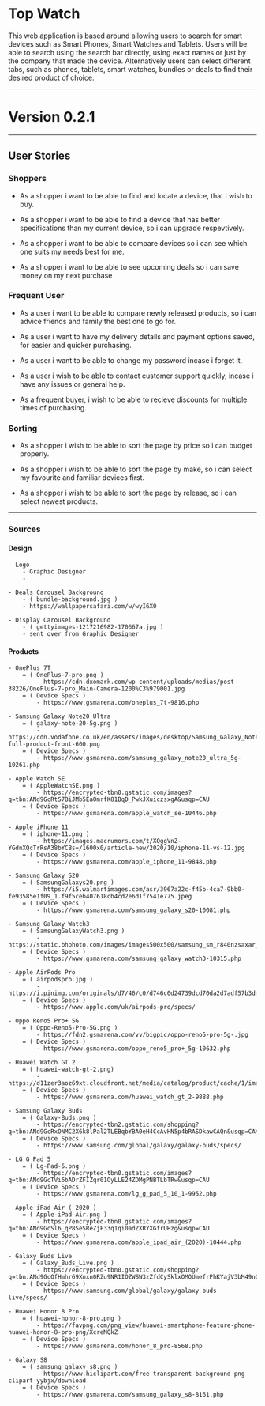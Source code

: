 # Top Watch 

This web application is based around allowing users to search for smart devices such as Smart Phones, 
Smart Watches and Tablets. Users will be able to search using the search bar directly, using exact names
or just by the company that made the device. Alternatively users can select different tabs, such as phones,
tablets, smart watches, bundles or deals to find their desired product of choice.

---

# Version 0.2.1

---

## User Stories 


### Shoppers 

* As a shopper i want to be able to find and locate a device, that i wish to buy.

* As a shopper i want to be able to find a device that has better specifications than my current device, so i can upgrade respevtively.

* As a shopper i want to be able to compare devices so i can see which one suits my needs best for me.

* As a shopper i want to be able to see upcoming deals so i can save money on my next purchase


### Frequent User 

* As a user i want to be able to compare newly released products, so i can advice friends and family the best one to go for.

* As a user i want to have my delivery details and payment options saved, for easier and quicker purchasing.

* As a user i want to be able to change my password incase i forget it.

* As a user i wish to be able to contact customer support quickly, incase i have any issues or general help.

* As a frequent buyer, i wish to be able to recieve discounts for multiple times of purchasing.


### Sorting 

* As a shopper i wish to be able to sort the page by price so i can budget properly.

* As a shopper i wish to be able to sort the page by make, so i can select my favourite and familiar devices first.

* As a shopper i wish to be able to sort the page by release, so i can select newest products. 

---

### Sources

#### Design

    - Logo  
        - Graphic Designer
        - 

    - Deals Carousel Background 
        - ( bundle-background.jpg )
        - https://wallpapersafari.com/w/wyI6X0

    - Display Carousel Background
        - ( gettyimages-1217216982-170667a.jpg )
        - sent over from Graphic Designer

#### Products 

    - OnePlus 7T
        = ( OnePlus-7-pro.png )
            - https://cdn.dxomark.com/wp-content/uploads/medias/post-38226/OnePlus-7-pro_Main-Camera-1200%C3%979001.jpg
        = ( Device Specs )
            - https://www.gsmarena.com/oneplus_7t-9816.php

    - Samsung Galaxy Note20 Ultra
        = ( galaxy-note-20-5g.png )
            - https://cdn.vodafone.co.uk/en/assets/images/desktop/Samsung_Galaxy_Note_20_Ultra_mystic_bronze-full-product-front-600.png
        = ( Device Specs )
            - https://www.gsmarena.com/samsung_galaxy_note20_ultra_5g-10261.php

    - Apple Watch SE 
        = ( AppleWatchSE.png )
            - https://encrypted-tbn0.gstatic.com/images?q=tbn:ANd9GcRtS7BiJMb5EaOmrfK81BqD_PwkJXuiczsxgA&usqp=CAU
        = ( Device Specs )
            - https://www.gsmarena.com/apple_watch_se-10446.php

    - Apple iPhone 11
        = ( iphone-11.png )
            - https://images.macrumors.com/t/XQggVnZ-YGdnXQcTrRsA38bYCBs=/1600x0/article-new/2020/10/iphone-11-vs-12.jpg
        = ( Device Specs )
            - https://www.gsmarena.com/apple_iphone_11-9848.php

    - Samsung Galaxy S20 
        = ( SamsungGalaxys20.png )
            - https://i5.walmartimages.com/asr/3967a22c-f45b-4ca7-9bb0-fe93585e1f09_1.f9f5ceb407618cb4cd2e6d1f7541e775.jpeg
        = ( Device Specs )
            - https://www.gsmarena.com/samsung_galaxy_s20-10081.php

    - Samsung Galaxy Watch3
        = ( SamsungGalaxyWatch3.png )
            - https://static.bhphoto.com/images/images500x500/samsung_sm_r840nzsaxar_galaxy_watch3_gps_smartwatch_1596630034_1577762.jpg
        = ( Device Specs )
            - https://www.gsmarena.com/samsung_galaxy_watch3-10315.php

    - Apple AirPods Pro
        = ( airpodspro.jpg )
            - https://i.pinimg.com/originals/d7/46/c0/d746c0d24739dcd70da2d7adf57b3df7.jpg
        = ( Device Specs )
            - https://www.apple.com/uk/airpods-pro/specs/

    - Oppo Reno5 Pro+ 5G
        = ( Oppo-Reno5-Pro-5G.png )
            - https://fdn2.gsmarena.com/vv/bigpic/oppo-reno5-pro-5g-.jpg
        = ( Device Specs )
            - https://www.gsmarena.com/oppo_reno5_pro+_5g-10632.php

    - Huawei Watch GT 2
        = ( huawei-watch-gt-2.png)
            - https://d11zer3aoz69xt.cloudfront.net/media/catalog/product/cache/1/image/1200x/9df78eab33525d08d6e5fb8d27136e95/h/u/huawei_watch_gt_2_leather_smartwatch_black_1_1_1.jpg
        = ( Device Specs )
            - https://www.gsmarena.com/huawei_watch_gt_2-9888.php

    - Samsung Galaxy Buds 
        = ( Galaxy-Buds.png )
            - https://encrypted-tbn2.gstatic.com/shopping?q=tbn:ANd9GcRxONMC2X6k8lPal2TLEBqbYBA0eH4CcAvHN5p4bRASDkawCAQn&usqp=CAY
        = ( Device Specs )
            - https://www.samsung.com/global/galaxy/galaxy-buds/specs/

    - LG G Pad 5
        = ( Lg-Pad-5.png )
            - https://encrypted-tbn0.gstatic.com/images?q=tbn:ANd9GcTVi6bADrZFIZqr01OyLLE24ZDMgPNBTLbTRw&usqp=CAU
        = ( Device Specs )
            - https://www.gsmarena.com/lg_g_pad_5_10_1-9952.php

    - Apple iPad Air ( 2020 )
        = ( Apple-iPad-Air.png )
            - https://encrypted-tbn0.gstatic.com/images?q=tbn:ANd9GcSl6_qP8SeSReZjF33q1qi0adZXRYXGfrUHzg&usqp=CAU
        = ( Device Specs )
            - https://www.gsmarena.com/apple_ipad_air_(2020)-10444.php

    - Galaxy Buds Live
        = ( Galaxy_Buds_Live.png )
            - https://encrypted-tbn0.gstatic.com/shopping?q=tbn:ANd9GcQfHmhr69Xnxn0RZu9NR1IOZWSW3zZfdCySklxOMQUmefrPhKYajV3bM49nCqDixQpoQA34OM8&usqp=CAc
        = ( Device Specs )
            - https://www.samsung.com/global/galaxy/galaxy-buds-live/specs/

    - Huawei Honor 8 Pro
        = ( huawei-honor-8-pro.png )
            - https://favpng.com/png_view/huawei-smartphone-feature-phone-huawei-honor-8-pro-png/XcreMQkZ
        = ( Device Specs )
            - https://www.gsmarena.com/honor_8_pro-8568.php
        
    - Galaxy S8 
        = ( samsung_galaxy_s8.png )
            - https://www.hiclipart.com/free-transparent-background-png-clipart-yybjx/download
        = ( Device Specs )
            - https://www.gsmarena.com/samsung_galaxy_s8-8161.php
